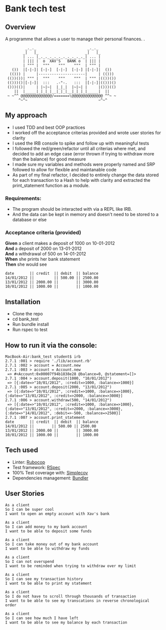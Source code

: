 # Bank tech test

## Overview
A programme that allows a user to manage their personal finances.
.

```
         _._._                       _._._
        _|   |_                     _|   |_
        | ... |_._._._._._._._._._._| ... |
        | ||| |  o  XAV'S   BANK o  | ||| |
        | """ |  """    """    """  | """ |
   ())  |[-|-]| [-|-]  [-|-]  [-|-] |[-|-]|  ())
  (())) |     |---------------------|     | (()))
 (())())| """ |  """    """    """  | """ |(())())
 (()))()|[-|-]|  :::   .-"-.   :::  |[-|-]|(()))()
 ()))(()|     | |~|~|  |_|_|  |~|~| |     |()))(()
    ||  |_____|_|_|_|__|_|_|__|_|_|_|_____|  ||
 ~ ~^^ @@@@@@@@@@@@@@/=======\@@@@@@@@@@@@@@ ^^~ ~
      ^~^~                                ~^~^
```
## My approach

- I used TDD and best OOP practices
- I worked off the acceptance criterias provided and wrote user stories for clarity
- I used the IRB console to spike and follow up with meaningful tests
- I followed the red/green/refactor until all criterias where met, and decided to add an edge case (error thrown if trying to withdraw more than the balance) for good measure
- I made sure my variables and methods were properly named and SRP followed to allow for flexible and maintanable code 
- As part of my final refactor, I decided to entirely change the data stored for each transaction to a Hash to help with clarity and extracted the print_statement function as a module.


### Requirements:
* The program should be interacted with via a REPL like IRB.
* And the data can be kept in memory and doesn't need to be stored to a database or else
### Acceptance criteria (provided)

**Given** a client makes a deposit of 1000 on 10-01-2012  
**And** a deposit of 2000 on 13-01-2012  
**And** a withdrawal of 500 on 14-01-2012  
**When** she prints her bank statement  
**Then** she would see

```
date       || credit  || debit  || balance
14/01/2012 ||         || 500.00 || 2500.00
13/01/2012 || 2000.00 ||        || 3000.00
10/01/2012 || 1000.00 ||        || 1000.00
```
## Installation
* Clone the repo
* cd bank_test
* Run bundle install
* Run rspec to test

## How to run it via the console:

```
MacBook-Air:bank_test student$ irb
2.7.1 :001 > require './lib/account.rb'
2.7.1 :002 > account = Account.new
2.7.1 :003 > account = Account.new
 => #<Account:0x00007f94b1838e28 @balance=0, @statement=[]> 
2.7.1 :004 > account.deposit(1000, "10/01/2012")
 => [{:date=>"10/01/2012", :credit=>1000, :balance=>1000}] 
2.7.1 :005 > account.deposit(2000, "13/01/2012")
 => [{:date=>"10/01/2012", :credit=>1000, :balance=>1000}, {:date=>"13/01/2012", :credit=>2000, :balance=>3000}] 
2.7.1 :006 > account.withdraw(500, "14/01/2012")
 => [{:date=>"10/01/2012", :credit=>1000, :balance=>1000}, {:date=>"13/01/2012", :credit=>2000, :balance=>3000}, {:date=>"14/01/2012", :debit=>-500, :balance=>2500}] 
2.7.1 :007 > account.print_statement
date       || credit  || debit  || balance
14/01/2012 ||        || 500.00 || 2500.00
13/01/2012 || 2000.00 ||        || 3000.00
10/01/2012 || 1000.00 ||        || 1000.00
```

## Tech used
* Linter: [Rubocop](https://github.com/rubocop-hq/rubocop)
* Test framework: [RSpec](https://github.com/rspec/rspec)
* 100% Test coverage with: [Simplecov]([https://github.com/simplecov-ruby/simplecov)
* Dependencies management: [Bundler](https://github.com/rubygems/bundler)

## User Stories

```
As a client
So I can be super cool
I want to open an empty account with Xav's bank

As a client
So I can add money to my bank account
I want to be able to deposit some funds

As a client
So I can take money out of my bank account
I want to be able to withdraw my funds

As a client
So I can not overspend
I want to be reminded when trying to withdraw over my limit

As a client
So I can see my transaction history
I want to be able to print my statement

As a client
So I do not have to scroll through thousands of transaction
I want to be able to see my transcations in reverse chronological order

As a client
So I can see how much I have left
I want to be able to see my balance by each transaction
```
